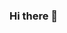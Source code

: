 ### Hi there 👋
<!--

I'm

🔧 Experimental atomic physicist ⚛️ Quantum scientist 🐍 Pythonista

🏔️ Mountaineer 🚲 Cyclist 🥁 Drummer

🎒 Backpacker 📷 Photographer 🍜 Foodie

⚕️ EMT/WEMT 🪂 Paratrooper 🎓 Ph.D.

🏫 NTU | Academia Sinica alumnus

🧋 Taiwanese 🗿 he / him / his

-->
